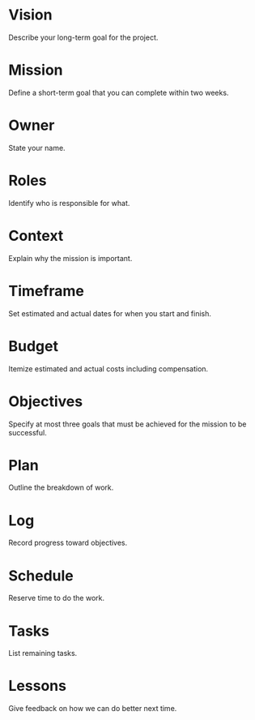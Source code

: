 # Vision
Describe your long-term goal for the project.

# Mission
Define a short-term goal that you can complete within two weeks.

# Owner
State your name.

# Roles
Identify who is responsible for what.

# Context
Explain why the mission is important.

# Timeframe
Set estimated and actual dates for when you start and finish.

# Budget
Itemize estimated and actual costs including compensation.

# Objectives
Specify at most three goals that must be achieved for the mission to be successful.

# Plan
Outline the breakdown of work.

# Log
Record progress toward objectives.

# Schedule
Reserve time to do the work.

# Tasks
List remaining tasks.

# Lessons
Give feedback on how we can do better next time.
